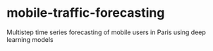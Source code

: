 # mobile-traffic-forecasting
Multistep time series forecasting of mobile users in Paris using deep learning models
